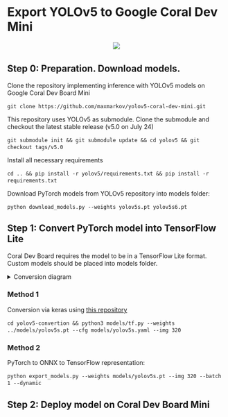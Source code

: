 # Export YOLOv5 to Google Coral Dev Mini

<p align="center">
  <a href="https://github.com/ultralytics/yolov5/discussions/3213">
  <img width="850" src="https://github.com/ultralytics/yolov5/releases/download/v1.0/banner-export-competition.png"></a>
</p>

## Step 0: Preparation. Download models.

Clone the repository implementing inference with YOLOv5 models on Google Coral Dev Board Mini

```
git clone https://github.com/maxmarkov/yolov5-coral-dev-mini.git
```

This repository uses YOLOv5 as submodule. Clone the submodule and checkout the latest stable release (v5.0 on July 24)

```
git submodule init && git submodule update && cd yolov5 && git checkout tags/v5.0
```

Install all necessary requirements 

```
cd .. && pip install -r yolov5/requirements.txt && pip install -r requirements.txt
```

Download PyTorch models from YOLOv5 repository into models folder:

```
python download_models.py --weights yolov5s.pt yolov5s6.pt 
```

## Step 1: Convert PyTorch model into TensorFlow Lite

Coral Dev Board requires the model to be in a TensorFlow Lite format. 
Custom models should be placed into models folder.

<details><summary>Conversion diagram</summary>
<p>

<img src="data/diagram.png" width="650" height="450">

</p>
</details>

### Method 1

Conversion via keras using [this repository](https://github.com/zldrobit/yolov5)

```
cd yolov5-convertion && python3 models/tf.py --weights ../models/yolov5s.pt --cfg models/yolov5s.yaml --img 320 
```

### Method 2

PyTorch to ONNX to TensorFlow representation:

```
python export_models.py --weights models/yolov5s.pt --img 320 --batch 1 --dynamic
```

## Step 2: Deploy model on Coral Dev Board Mini 
